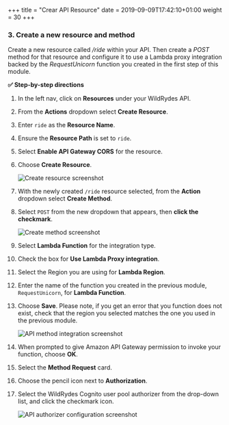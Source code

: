 +++
title = "Crear API Resource"
date = 2019-09-09T17:42:10+01:00
weight = 30
+++

### 3. Create a new resource and method
Create a new resource called _/ride_ within your API. Then create a _POST_ method for that resource and configure it to use a Lambda proxy integration backed by the _RequestUnicorn_ function you created in the first step of this module.

**:white_check_mark: Step-by-step directions**

1. In the left nav, click on **Resources** under your WildRydes API.
1. From the **Actions** dropdown select **Create Resource**.
1. Enter `ride` as the **Resource Name**.
1. Ensure the **Resource Path** is set to `ride`.
1. Select **Enable API Gateway CORS** for the resource.
1. Choose **Create Resource**.

    ![Create resource screenshot](/images/create-resource.png)

1. With the newly created `/ride` resource selected, from the **Action** dropdown select **Create Method**.
1. Select `POST` from the new dropdown that appears, then **click the checkmark**.

    ![Create method screenshot](/images/create-method.png)
1. Select **Lambda Function** for the integration type.
1. Check the box for **Use Lambda Proxy integration**.
1. Select the Region you are using for **Lambda Region**.
1. Enter the name of the function you created in the previous module, `RequestUnicorn`, for **Lambda Function**.
1. Choose **Save**. Please note, if you get an error that you function does not exist, check that the region you selected matches the one you used in the previous module.

    ![API method integration screenshot](/images/api-integration-setup.png)

1. When prompted to give Amazon API Gateway permission to invoke your function, choose **OK**.
1. Select the **Method Request** card.
1. Choose the pencil icon next to **Authorization**.
1. Select the WildRydes Cognito user pool authorizer from the drop-down list, and click the checkmark icon.

    ![API authorizer configuration screenshot](/images/api-authorizer.png)
